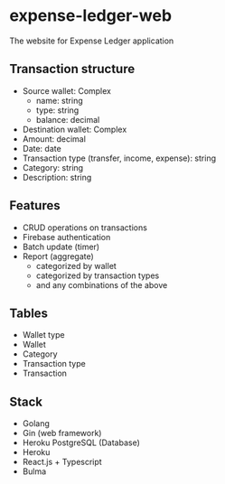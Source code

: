 # expense-ledger-web
The website for Expense Ledger application

## Transaction structure
* Source wallet: Complex
    * name: string
    * type: string
    * balance: decimal
* Destination wallet: Complex
* Amount: decimal
* Date: date
* Transaction type (transfer, income, expense): string
* Category: string
* Description: string

## Features
* CRUD operations on transactions
* Firebase authentication
* Batch update (timer)
* Report (aggregate)
  * categorized by wallet
  * categorized by transaction types
  * and any combinations of the above

## Tables
* Wallet type
* Wallet
* Category
* Transaction type
* Transaction

## Stack
* Golang
* Gin (web framework)
* Heroku PostgreSQL (Database)
* Heroku
* React.js + Typescript
* Bulma